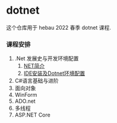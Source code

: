 # dotnet

这个仓库用于 hebau 2022 春季 dotnet 课程.

### 课程安排

1. .Net 发展史与开发环境配置
   1. [NET简介](.\samples\lessons1.0\lessons1.1.md)
   2. [IDE安装及Dotnet环境配置](.\samples\lessons1.0\lessons1.2.md)
2. C#语言基础与进阶
3. 面向对象
4. WinForm
5. ADO.net
6. 多线程
7. ASP.NET Core

